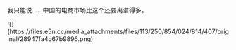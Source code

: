 <p>我只能说……中国的电商市场比这个还要离谱得多。</p>
![](https://files.e5n.cc/media_attachments/files/113/250/854/024/814/407/original/28947fa4c67b9896.png)